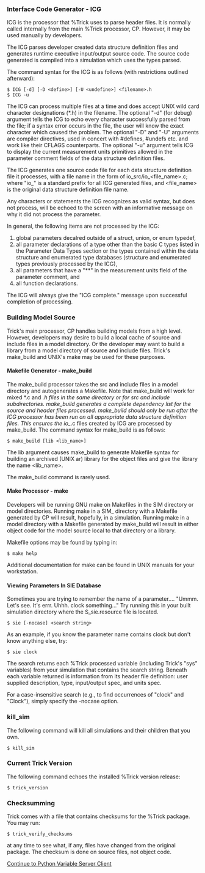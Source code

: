 
### Interface Code Generator - ICG

ICG is the processor that %Trick uses to parse header files.  It is normally called
internally from the main %Trick processor, CP.  However, it may be used manually by
developers.

The ICG parses developer created data structure definition files and generates
runtime executive input/output source code.  The source code generated is compiled
into a simulation which uses the types parsed.

The command syntax for the ICG is as follows (with restrictions outlined afterward):

```
$ ICG [-d] [-D <define>] [-U <undefine>] <filename>.h
$ ICG -u
```

The ICG can process multiple files at a
time and does accept UNIX wild card character designations (*.h) in the filename. The
optional "-d" (for debug) argument tells the ICG to echo every character successfully
parsed from the file; if a syntax error occurs in the file, the user will know the exact
character which caused the problem.  The optional "-D" and "-U" arguments are compiler
directives, used in concert with #defines, #undefs etc. and work like their CFLAGS
counterparts.  The optional "-u" argument tells ICG to display the current measurement
units primitives allowed in the parameter comment fields of the data structure definition
files.

The ICG generates one source code file for each data structure definition file it
processes, with a file name in the form of io_src/io_<file_name>.c; where "io_" is a
standard prefix for all ICG generated files, and <file_name> is the original data
structure definition file name.

Any characters or statements the ICG recognizes as valid syntax, but does not process,
will be echoed to the screen with an informative message on why it did not process the
parameter.

In general, the following items are not processed by the ICG:
1. global parameters decalred outside of a struct, union, or enum typedef,
1. all parameter declarations of a type other than the basic C types listed in the
   Parameter Data Types section or the types contained within the data structure and
   enumerated type databases (structure and enumerated types previously processed by the ICG),
1. all parameters that have a "**" in the measurement units field of the parameter comment, and
1. all function declarations.

The ICG will always give the "ICG complete." message upon successful completion of processing.

### Building Model Source

Trick's main processor, CP handles building models from a high level.  However,
developers may desire to build a local cache of source and include files in a model
directory.  Or the developer may want to build a library from a model directory of
source and include files.  Trick's make_build and UNIX's make may be used for these
purposes.

#### Makefile Generator - make_build

The make_build processor takes the src and include files in a model directory and
autogenerates a Makefile. Note that make_build will work for mixed *.c and *.h files
in the same directory or for src and include subdirectories. make_build generates a
complete dependency list for the source and header files processed. make_build should
only be run after the ICG processor has been run on all appropriate data structure
definition files. This ensures the io_*.c files created by ICG are processed by
make_build. The command syntax for make_build is as follows:

```
$ make_build [lib <lib_name>]
```

The lib argument causes make_build to generate Makefile syntax for building an
archived (UNIX ar) library for the object files and give the library the name <lib_name>.

The make_build command is rarely used.

#### Make Processor - make

Developers will be running GNU make on Makefiles in the SIM directory or model
directories.  Running make in a SIM_ directory with a Makefile generated by CP will
result, hopefully, in a simulation.  Running make in a model directory with a
Makefile generated by make_build will result in either object code for the model
source local to that directory or a library.

Makefile options may be found by typing in:

```
$ make help
```

Additional documentation for make can be found in UNIX manuals for your workstation.

#### Viewing Parameters In SIE Database

Sometimes you are trying to remember the name of a parameter.... "Ummm. Let's see.
It's errr.  Uhhh.  clock something..."  Try running this in your built simulation
directory where the S_sie.resource file is located.

```
$ sie [-nocase] <search string>
```

As an example, if you know the parameter name contains clock but don't know
anything else, try:

```
$ sie clock
```

The search returns each %Trick processed variable (including Trick's "sys" variables)
from your simulation that contains the search string. Beneath each variable returned
is information from its header file definition: user supplied description, type,
input/output spec, and units spec.

For a case-insensitive search (e.g., to find occurrences of "clock" and "Clock"),
simply specify the -nocase option.

### kill_sim

The following command will kill all simulations and their children that you own.

```
$ kill_sim
```

### Current Trick Version 

The following command echoes the installed %Trick version release:

```
$ trick_version
```

### Checksumming

Trick comes with a file that contains checksums for the %Trick package. You may run:

```
$ trick_verify_checksums
```

at any time to see what, if any, files have changed from the original package. The checksum is
done on source files, not object code.

[Continue to Python Variable Server Client](Python-Variable-Server-Client)

